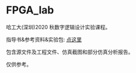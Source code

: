 # FPGA_lab

哈工大(深圳)2020 秋数字逻辑设计实验课程。

指导书&参考资料&实验包: [点这里](https://hitsz-datasci.gitee.io/course-diglogic/)

包含源文件及工程文件、仿真截图和部分仿真分析报告。

仅供参考。

